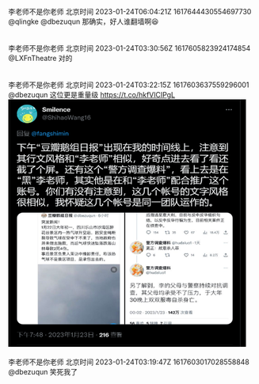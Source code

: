 李老师不是你老师 北京时间 2023-01-24T06:04:21Z 1617644430554697730<br>@qlingke @dbezuqun 那确实，好人谁翻墙啊😆<br><br><br>李老师不是你老师 北京时间 2023-01-24T03:30:56Z 1617605823924174854<br>@LXFnTheatre 对的<br><br><br>李老师不是你老师 北京时间 2023-01-24T03:22:15Z 1617603637559296001<br>@dbezuqun 这位更是重量级 https://t.co/hkfVlCIPgL<br><img src='/temp/image/2023/y-Month-1/1617603637559296001_0.jpg' width='480' height='500'><br><br>李老师不是你老师 北京时间 2023-01-24T03:19:47Z 1617603017028558848<br>@dbezuqun 笑死我了<br><br><br>